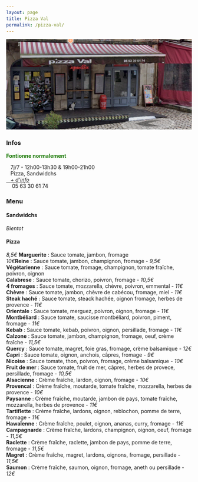 ```yaml
---
layout: page
title: Pizza Val
permalink: /pizza-val/
---
```

![alt text](/images/pizzaval.png "Pizza Val")
### Infos
<p style="color:#167700;"><b>Fontionne normalement</b></p>

<i class="fa-solid fa-clock"></i>&nbsp;&nbsp;&nbsp;7j/7 - 12h00-13h30 & 19h00-21h00
<br>  <i class="fa-solid fa-utensils"></i>&nbsp;&nbsp;&nbsp;Pizza, Sandwidchs
<br><a href="http://manger-st-antonin.ga/Pizza-val" target="_blank"><i class="fa-solid fa-link"></i>&nbsp;&nbsp;&nbsp;*+ d'info*</a>
<br><i class="fa-solid fa-phone"></i>&nbsp;&nbsp;&nbsp; 05 63 30 61 74


### Menu

#### Sandwidchs

*Bientot*

#### Pizza

<span>*8,5€*</span> **Marguerite** : Sauce tomate, jambon, fromage 
<br><span>*10€*</span>**Reine** : Sauce tomate, jambon, champignon, fromage - *9,5€*
<br>**Végétarienne** : Sauce tomate, fromage, champignon, tomate fraîche, poivron, oignon
<br>**Calabrese** : Sauce tomate, chorizo, poivron, fromage - *10,5€*
<br>**4 fromages** : Sauce tomate, mozzarella, chèvre, poivron, emmental - *11€*
<br>**Chèvre** : Sauce tomate, jambon, chèvre de cabécou, fromage, miel - *11€*
<br>**Steak haché** : Sauce tomate, steack hachée, oignon fromage, herbes de provence - *11€*
<br>**Orientale** : Sauce tomate, merguez, poivron, oignon, fromage - *11€*
<br>**Montbéliard** : Sauce tomate, saucisse montbéliard, poivron, piment, fromage - *11€*
<br>**Kebab** : Sauce tomate, kebab, poivron, oignon, persillade, fromage - *11€*
<br>**Calzone** : Sauce tomate, jambon, champignon, fromage, oeuf, crème fraîche - *11,5€*
<br>**Quercy** : Sauce tomate, magret, foie gras, fromage, crème balsamique - *12€*
<br>**Capri** : Sauce tomate, oignon, anchois, câpres, fromage - *9€*
<br>**Nicoise** : Sauce tomate, thon, poivron, fromage, crème balsamique - *10€*
<br>**Fruit de mer** : Sauce tomate, fruit de mer, câpres, herbes de provece, persillade, fromage - *10,5€*
<br>**Alsacienne** : Crème fraîche, lardon, oignon, fromage - *10€*
<br>**Provencal** : Crème fraîche, moutarde, tomate fraîche, mozzarella, herbes de provence - *10€*
<br>**Paysanne** : Crème fraîche, moutarde, jambon de pays, tomate fraîche, mozzarella, herbes de provence - *11€*
<br>**Tartiflette** : Crème fraîche, lardons, oignon, reblochon, pomme de terre, fromage - *11€*
<br>**Hawaïenne** : Crème fraîche, poulet, oignon, ananas, curry, fromage - *11€*
<br>**Campagnarde** : Crème fraîche, lardons, champignon, oignon, oeuf, fromage - *11,5€*
<br>**Raclette** : Crème fraîche, raclette, jambon de pays, pomme de terre, fromage - *11,5€*
<br>**Magret** : Crème fraîche, magret, lardons, oignons, fromage, persillade - *11,5€*
<br>**Saumon** : Crème fraîche, saumon, oignon, fromage, aneth ou persillade - *12€*




